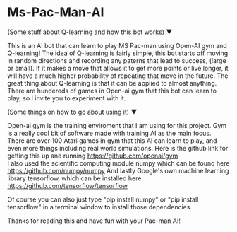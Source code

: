 # Ms-Pac-Man-AI

(Some stuff about Q-learning and how this bot works) ▼

This is an AI bot that can learn to play MS Pac-man using Open-AI gym and Q-learning! The idea of Q-learning is fairly simple, 
this bot starts off moving in random directions and recording any paterns that lead to success, (large or small). If it makes a move that allows it to get more points or live longer, it will have a much higher probability of repeating that move in the future. The great thing about Q-learning is that it can be applied to almost anything. There are hundereds of games in Open-ai gym that this bot can learn to play, so I invite you to experiment with it.


(Some things on how to go about using it) ▼

Open-ai gym is the training enviroment that I am using for this project. Gym is a really cool bit of software made with training AI as the main focus. There are over 100 Atari games in gym that this AI can learn to play, and even more things including real world simulations. Here is the github link for getting this up and running https://github.com/openai/gym  
I also used the scientific computing module numpy  which can be found here https://github.com/numpy/numpy
And lastly Google's own machine learning library tensorflow, which can be installed here. https://github.com/tensorflow/tensorflow


Of course you can also just type "pip install numpy" or "pip install tensorflow" in a terminal window to install those dependencies.


Thanks for reading this and have fun with your Pac-man AI! 
